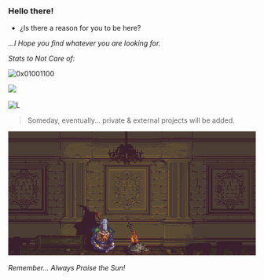 ### Hello there!

  - ¿Is there a reason for you to be here?

<!-- 
dang...... Why did you wanted to see this? lel
-->

*...I Hope you find whatever you are looking for.*


<!--   -->

<!--  THERE'S NOTHING TO SEE HERE.  -->

<!--   -->


*Stats to Not Care of:*

<p> <img align="rand" src="https://github-readme-stats.vercel.app/api/top-langs?username=0x01001100&show_icons=true&locale=en&layout=compact&theme=dark" alt="0x01001100"/> </p> 

<p> <img align="n" src="https://github-readme-stats.vercel.app/api?username=0x01001100&show_icons=true&theme=dark"/> </p>

<p><img align="n" src="https://github-readme-streak-stats.herokuapp.com/?user=0x01001100&&theme=dark" alt="L" /> </p>


> Someday, eventually... private & external projects will be added. 


![](https://github.com/0x01001100/0x01001100/blob/main/img/bonfire.gif?raw=true)

*Remember... Always Praise the Sun!*
